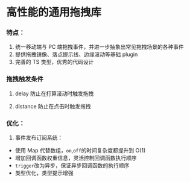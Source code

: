# 高性能的通用拖拽库

### 特点：

1. 统一移动端与 PC 端拖拽事件，并进一步抽象出常见拖拽场景的各种事件
2. 提供拖拽镜像、落点提示线、边缘滚动等基础 plugin
3. 完善的 TS 类型，优秀的代码设计

### 拖拽触发条件

1. delay
   防止在打算滚动时触发拖拽

2. distance
   防止在点击时触发拖拽

### 优化：

1. 事件发布订阅系统：

- 使用 Map 代替数组，`on`,`off`的时间复杂度都提升到 O(1)
- 增加回调函数权重信息，灵活控制回调函数执行顺序
- `trigger`改为异步，保证异步回调函数的执行顺序
- 类型优化，类型提示增强
